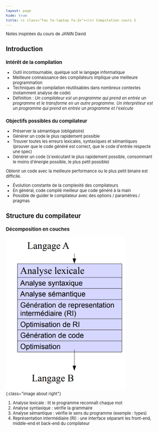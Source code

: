 ```yaml
---
layout: page
hide: true
title: <i class="fas fa-laptop fa-2x"></i> Compilation cours 1
---
```

<script type="text/javascript" async
  src="https://cdn.mathjax.org/mathjax/latest/MathJax.js?config=TeX-MML-AM_CHTML">
</script>

Notes inspirées du cours de JANIN David 

<style>
html {
 zoom: 0.80;
}
</style>

## <i class="fas fa-laptop"></i> Introduction 

### Intérêt de la compilation

+ Outil incontournable, quelque soit le langage informatique
+ Meilleure connaissance des compilateurs implique une meilleure programmation
+ Techniques de compilation réutilisables dans nombreux contextes (notamment
  analyse de code)
+ Définition : *Un compilateur est un programme qui prend en entrée un programme
  et le transforme en un autre programme. Un interpréteur est un programme qui
  prend en entrée un programme et l'exécute*

### Objectifs possibles du compilateur

+ Préserver la sémantique (obligatoire)
+ Générer un code le plus rapidement possible 
+ Trouver toutes les erreurs lexicales, syntaxiques et sémantiques (prouver que
  le code généré est correct, que le code d'entrée respecte une spec)
+ Générer un code (s'exécutant le plus rapidement possible, consommant le moins
  d'énergie possible, le plus petit possible)
  
  
Obtenir un code avec la meilleure performance ou le plus petit binaire est
difficile. 
- Évolution constante de la complexité des compilateurs 
- En général, code compilé meilleur que code généré à la main 
- Possible de guider le compilateur avec des options / paramètres / pragmas 

## <i class="fas fa-laptop"></i> Structure du compilateur 

### Décomposition en couches 

![compilateur](/assets/images/compilation/compil.png){:class="image about right"}
1. Analyse lexicale : lit le programme reconnaît chaque mot
2. Analyse syntaxique : vérifie la grammaire 
3. Analyse sémantique : vérifie le sens du programme (exemple : types)
4. Représentation intermédiaire (RI) : une interface séparant les front-end,
   middle-end et back-end du compilateur

